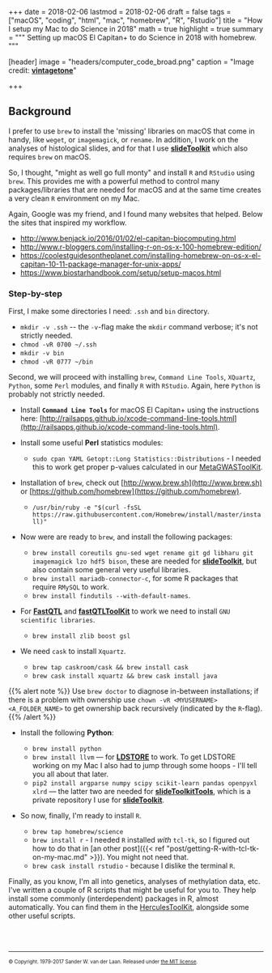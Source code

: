 +++
date = 2018-02-06
lastmod = 2018-02-06
draft = false
tags = ["macOS", "coding", "html", "mac", "homebrew", "R", "Rstudio"]
title = "How I setup my Mac to do Science in 2018"
math = true
highlight = true
summary = """
Setting up macOS El Capitan+ to do Science in 2018 with homebrew. 
"""

[header]
image = "headers/computer_code_broad.png"
caption = "Image credit: [**vintagetone**](https://www.shutterstock.com/g/vintagetone)"

+++

## Background

I prefer to use `brew` to install the 'missing' libraries on macOS that come in handy, like `weget`, or `imagemagick`, or `rename`. In addition, I work on the analyses of histological slides, and for that I use [**slideToolkit**](https://swvanderlaan.github.io/slideToolkit/) which also requires `brew` on macOS. 

So, I thought, "might as well go full monty" and install `R` and `RStudio` using `brew`. This provides me with a powerful method to control many packages/libraries that are needed for macOS and at the same time creates a very clean `R` environment on my Mac.

Again, Google was my friend, and I found many websites that helped. Below the sites that inspired my workflow.

   * http://www.benjack.io/2016/01/02/el-capitan-biocomputing.html
   * http://www.r-bloggers.com/installing-r-on-os-x-100-homebrew-edition/ 
   * https://coolestguidesontheplanet.com/installing-homebrew-on-os-x-el-capitan-10-11-package-manager-for-unix-apps/ 
   * https://www.biostarhandbook.com/setup/setup-macos.html

### Step-by-step

First, I make some directories I need: `.ssh` and `bin` directory.
   
   * `mkdir -v .ssh` -- the `-v`-flag make the `mkdir` command verbose; it's not strictly needed.
   * `chmod -vR 0700 ~/.ssh`
   * `mkdir -v bin`
   * `chmod -vR 0777 ~/bin`
   
Second, we will proceed with installing `brew`, `Command Line Tools`, `XQuartz`, `Python`, some `Perl` modules, and finally `R` with `RStudio`. Again, here `Python` is probably not strictly needed. 

   * Install **`Command Line Tools`** for macOS El Capitan+ using the instructions here: [http://railsapps.github.io/xcode-command-line-tools.html](http://railsapps.github.io/xcode-command-line-tools.html).
   * Install some useful **Perl** statistics modules:
   
       * `sudo cpan YAML Getopt::Long Statistics::Distributions` - I needed this to work get proper p-values calculated in our [MetaGWASToolKit](https://github.com/swvanderlaan/MetaGWASToolKit).
   
   * Installation of `brew`, check out [http://www.brew.sh](http://www.brew.sh) or [https://github.com/homebrew](https://github.com/homebrew).
   
       * `/usr/bin/ruby -e "$(curl -fsSL https://raw.githubusercontent.com/Homebrew/install/master/install)"`
   
   * Now were are ready to `brew`, and install the following packages:
       * `brew install coreutils gnu-sed wget rename git gd libharu git imagemagick lzo hdf5 bison`, these are needed for [**slideToolkit**](https://swvanderlaan.github.io/slideToolkit/), but also contain some general very useful libraries.
       * `brew install mariadb-connector-c`, for some R packages that require `RMySQL` to work.
       * `brew install findutils --with-default-names`.
   
   * For **[FastQTL](http://fastqtl.sourceforge.net)** and **[fastQTLToolKit](https://github.com/swvanderlaan/fastQTLToolKit)** to work we need to install `GNU scientific libraries`.
        * `brew install zlib boost gsl `
   
   * We need `cask` to install `Xquartz`. 
       * `brew tap caskroom/cask && brew install cask`
       * `brew cask install xquartz && brew cask install java`

{{% alert note %}}
Use `brew doctor` to diagnose in-between installations; if there is a problem with ownership use `chown -vR <MYUSERNAME> <A_FOLDER_NAME>` to get ownership back recursively (indicated by the `R`-flag).
{{% /alert %}}
   
   * Install the following **Python**:
       * `brew install python`
       * `brew install llvm` — for **[LDSTORE](http://www.christianbenner.com)** to work. To get LDSTORE working on my Mac I also had to jump through some hoops - I'll tell you all about that later.
       * `pip2 install argparse numpy scipy scikit-learn pandas openpyxl xlrd` — the latter two are needed for **[slideToolkitTools](https://github.com/swvanderlaan/slideToolkitTools)**, which is a private repository I use for [**slideToolkit**](https://swvanderlaan.github.io/slideToolkit/).
   
   * So now, finally, I'm ready to install `R`. 
       * `brew tap homebrew/science`
       * `brew install r` - I needed `R` installed *with* `tcl-tk`, so I figured out how to do that in [an other post]({{< ref "post/getting-R-with-tcl-tk-on-my-mac.md" >}}). You might not need that.
       * `brew cask install rstudio` - because I dislike the terminal `R`.

Finally, as you know, I'm all into genetics, analyses of methylation data, etc. I've written a couple of R scripts that might be useful for you to. They help install some commonly (interdependent) packages in R, almost automatically. You can find them in the [HerculesToolKit](https://github.com/swvanderlaan/HerculesToolKit), alongside some other useful scripts.


</br></br>

----- 
<sub><sup>&copy; Copyright. 1979-2017 Sander W. van der Laan. Released under [the MIT license](http://opensource.org/licenses/MIT).</sup></sub>

